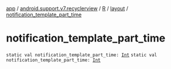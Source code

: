 [app](../../../index.md) / [android.support.v7.recyclerview](../../index.md) / [R](../index.md) / [layout](index.md) / [notification_template_part_time](./notification_template_part_time.md)

# notification_template_part_time

`static val notification_template_part_time: `[`Int`](https://kotlinlang.org/api/latest/jvm/stdlib/kotlin/-int/index.html)
`static val notification_template_part_time: `[`Int`](https://kotlinlang.org/api/latest/jvm/stdlib/kotlin/-int/index.html)